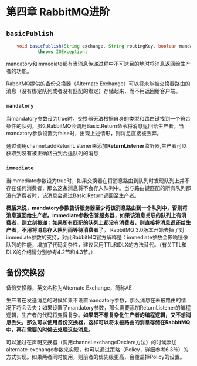 # 第四章 RabbitMQ进阶

## `basicPublish`

```java
    void basicPublish(String exchange, String routingKey, boolean mandatory, boolean immediate, BasicProperties props, byte[] body)
            throws IOException;
```

mandatory和immediate都有当消息传递过程中不可达目的地时将消息返回给生产者的功能。

RabbitMQ提供的备份交换器（Alternate Exchange）可以将未能被交换器路由的消息（没有绑定队列或者没有匹配的绑定）存储起来，而不用返回给客户端。

### `mandatory`

当mandatory参数设为true时，交换器无法根据自身的类型和路由键找到一个符合条件的队列，那么RabbitMQ会调用Basic.Return命令将消息返回给生产者。当mandatory参数设置为false时，出现上述情形，则消息直接被丢弃。

通过调用channel.addReturnListener来添加**ReturnListener**监听器,生产者可以获取到没有被正确路由到合适队列的消息

### `immediate`
当immediate参数设为true时，如果交换器在将消息路由到队列时发现队列上并不存在任何消费者，那么这条消息将不会存入队列中。当与路由键匹配的所有队列都没有消费者时，该消息会通过Basic.Return返回至生产者。



**概括来说，mandatory参数告诉服务器至少将该消息路由到一个队列中，否则将消息返回给生产者。immediate参数告诉服务器，如果该消息关联的队列上有消费者，则立刻投递；如果所有匹配的队列上都没有消费者，则直接将消息返还给生产者，不用将消息存入队列而等待消费者了。**
RabbitMQ 3.0版本开始去掉了对immediate参数的支持，对此RabbitMQ官方解释是：immediate参数会影响镜像队列的性能，增加了代码复杂性，建议采用TTL和DLX的方法替代。（有关TTL和DLX的介绍请分别参考4.2节和4.3节。）

## 备份交换器

备份交换器，英文名称为Alternate Exchange，简称AE

生产者在发送消息的时候如果不设置mandatory参数，那么消息在未被路由的情况下将会丢失；如果设置了mandatory参数，那么需要添加ReturnListener的编程逻辑，生产者的代码将变得复杂。**如果既不想复杂化生产者的编程逻辑，又不想消息丢失，那么可以使用备份交换器，这样可以将未被路由的消息存储在RabbitMQ中，再在需要的时候去处理这些消息。**

可以通过在声明交换器（调用channel.exchangeDeclare方法）的时候添加alternate-exchange参数来实现，也可以通过策略（Policy，详细参考6.3节）的方式实现。如果两者同时使用，则前者的优先级更高，会覆盖掉Policy的设置。
